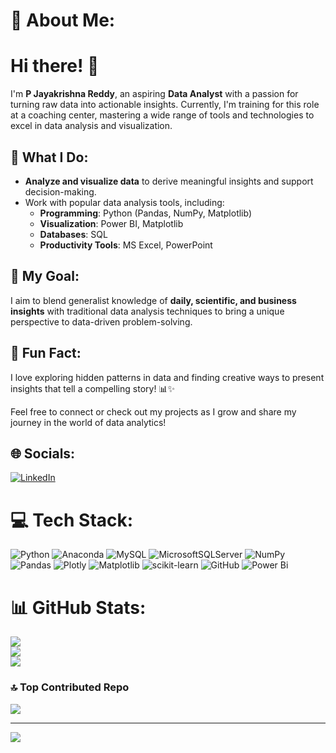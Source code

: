 # 💫 About Me:
# Hi there! 👋

I'm **P Jayakrishna Reddy**, an aspiring **Data Analyst** with a passion for turning raw data into actionable insights. Currently, I'm training for this role at a coaching center, mastering a wide range of tools and technologies to excel in data analysis and visualization.

## 🌟 What I Do:
- **Analyze and visualize data** to derive meaningful insights and support decision-making.
- Work with popular data analysis tools, including:
  - **Programming**: Python (Pandas, NumPy, Matplotlib)
  - **Visualization**: Power BI, Matplotlib
  - **Databases**: SQL
  - **Productivity Tools**: MS Excel, PowerPoint

## 🎯 My Goal:
I aim to blend generalist knowledge of **daily, scientific, and business insights** with traditional data analysis techniques to bring a unique perspective to data-driven problem-solving.

## 🚀 Fun Fact:
I love exploring hidden patterns in data and finding creative ways to present insights that tell a compelling story! 📊✨

Feel free to connect or check out my projects as I grow and share my journey in the world of data analytics!



## 🌐 Socials:
[![LinkedIn](https://img.shields.io/badge/LinkedIn-%230077B5.svg?logo=linkedin&logoColor=white)](www.linkedin.com/in/jayakrishna-reddy-policepatel-22se2
) 

# 💻 Tech Stack:
![Python](https://img.shields.io/badge/python-3670A0?style=for-the-badge&logo=python&logoColor=ffdd54) ![Anaconda](https://img.shields.io/badge/Anaconda-%2344A833.svg?style=for-the-badge&logo=anaconda&logoColor=white) ![MySQL](https://img.shields.io/badge/mysql-4479A1.svg?style=for-the-badge&logo=mysql&logoColor=white) ![MicrosoftSQLServer](https://img.shields.io/badge/Microsoft%20SQL%20Server-CC2927?style=for-the-badge&logo=microsoft%20sql%20server&logoColor=white) ![NumPy](https://img.shields.io/badge/numpy-%23013243.svg?style=for-the-badge&logo=numpy&logoColor=white) ![Pandas](https://img.shields.io/badge/pandas-%23150458.svg?style=for-the-badge&logo=pandas&logoColor=white) ![Plotly](https://img.shields.io/badge/Plotly-%233F4F75.svg?style=for-the-badge&logo=plotly&logoColor=white) ![Matplotlib](https://img.shields.io/badge/Matplotlib-%23ffffff.svg?style=for-the-badge&logo=Matplotlib&logoColor=black) ![scikit-learn](https://img.shields.io/badge/scikit--learn-%23F7931E.svg?style=for-the-badge&logo=scikit-learn&logoColor=white) ![GitHub](https://img.shields.io/badge/github-%23121011.svg?style=for-the-badge&logo=github&logoColor=white) ![Power Bi](https://img.shields.io/badge/power_bi-F2C811?style=for-the-badge&logo=powerbi&logoColor=black)
# 📊 GitHub Stats:
![](https://github-readme-stats.vercel.app/api?username=Jayakrishna143&theme=dark&hide_border=false&include_all_commits=false&count_private=false)<br/>
![](https://github-readme-streak-stats.herokuapp.com/?user=Jayakrishna143&theme=dark&hide_border=false)<br/>
![](https://github-readme-stats.vercel.app/api/top-langs/?username=Jayakrishna143&theme=dark&hide_border=false&include_all_commits=false&count_private=false&layout=compact)



### 🔝 Top Contributed Repo
![](https://github-contributor-stats.vercel.app/api?username=Jayakrishna143&limit=5&theme=dark&combine_all_yearly_contributions=true)

---
[![](https://visitcount.itsvg.in/api?id=Jayakrishna143&icon=0&color=0)](https://visitcount.itsvg.in)

<!-- Proudly created with GPRM ( https://gprm.itsvg.in ) -->

